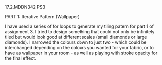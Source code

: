 17.2.MDDN342 PS3

PART 1: Iterative Pattern (Wallpaper)

I have used a series of for loops to generate my tiling patern for part 1 of assignment 3. I tried to design something that could not only be infinitely tiled but would look good at different scales (small diamonds or large diamonds). I narrowed the colours down to just two - which could be interchanged depending on the colours you wanted for your fabric, or to have as wallpaper in your room - as well as playing with stroke opacity for the final effect. 

